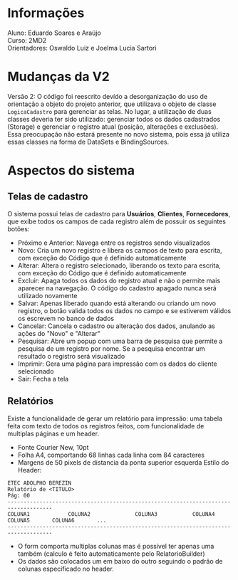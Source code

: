 # Informações

Aluno: Eduardo Soares e Araújo <br>
Curso: 2MD2<br>
Orientadores: Oswaldo Luiz e Joelma Lucia Sartori<br>

# Mudanças da V2

Versão 2: O código foi reescrito devído a desorganização do uso de orientação a objeto do projeto anterior, que utilizava o objeto de classe `LogicaCadastro` para gerenciar as telas. No lugar, a utilização de duas classes deveria ter sido utilizado: gerenciar todos os dados cadastrados (Storage) e gerenciar o registro atual (posição, alterações e exclusões). Essa preocupação não estará presente no novo sistema, pois essa já utiliza essas classes na forma de DataSets e BindingSources.

# Aspectos do sistema

## Telas de cadastro

O sistema possui telas de cadastro para **Usuários**, **Clientes**, **Fornecedores**, que exibe todos os campos de cada registro além de possuir os seguintes botões:

- Próximo e Anterior: Navega entre os registros sendo visualizados
- Novo: Cria um novo registro e libera os campos de texto para escrita, com exceção do Código que é definido automaticamente
- Alterar: Altera o registro selecionado, liberando os texto para escrita, com exceção do Código que é definido automaticamente
- Excluir: Apaga todos os dados do registro atual e não o permite mais aparecer na navegação. O código do cadastro apagado nunca será utilizado novamente
- Salvar: Apenas liberado quando está alterando ou criando um novo registro, o botão valida todos os dados no campo e se estiverem válidos os escrevem no banco de dados
- Cancelar: Cancela o cadastro ou alteração dos dados, anulando as ações do "Novo" e "Alterar"
- Pesquisar: Abre um popup com uma barra de pesquisa que permite a pesquisa de um registro por nome. Se a pesquisa encontrar um resultado o registro será visualizado
- Imprimir: Gera uma página para impressão com os dados do cliente selecionado
- Sair: Fecha a tela

## Relatórios

Existe a funcionalidade de gerar um relatório para impressão: uma tabela feita com texto de todos os registros feitos, com funcionalidade de multiplas páginas e um header.
- Fonte Courier New, 10pt 
- Folha A4, comportando 68 linhas cada linha com 84 caracteres
- Margens de 50 pixels de distancia da ponta superior esquerda
Estilo do Header:
```
ETEC ADOLPHO BEREZIN
Relatório de <TITULO>                                                        Pág: 00
------------------------------------------------------------------------------------
COLUNA1            COLUNA2              COLUNA3           COLUNA4        
COLUNA5       COLUNA6       ...
------------------------------------------------------------------------------------
```
- O form comporta multiplas colunas mas é possível ter apenas uma também (calculo é feito automaticamente pelo RelatorioBuilder)
- Os dados são colocados um em baixo do outro seguindo o padrão de colunas especificado no header.